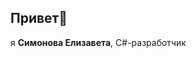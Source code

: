 ## Привет👋
я <b>Симонова Елизавета</b>, C#-разработчик
<!--
**Lizok123/Lizok123** is a ✨ _special_ ✨ repository because its `README.md` (this file) appears on your GitHub profile.



-->
